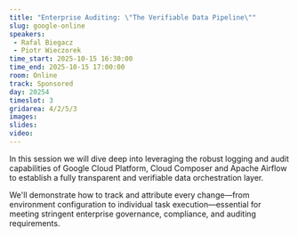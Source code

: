 ```yaml
---
title: "Enterprise Auditing: \"The Verifiable Data Pipeline\""
slug: google-online
speakers:
 - Rafal Biegacz
 - Piotr Wieczorek
time_start: 2025-10-15 16:30:00
time_end: 2025-10-15 17:00:00
room: Online
track: Sponsored
day: 20254
timeslot: 3
gridarea: 4/2/5/3
images:
slides:
video:
---
```


In this session we will dive deep into leveraging the robust logging and audit capabilities of Google Cloud Platform, Cloud Composer and Apache Airflow to establish a fully transparent and verifiable data orchestration layer.

We'll demonstrate how to track and attribute every change—from environment configuration to individual task execution—essential for meeting stringent enterprise governance, compliance, and auditing requirements.
